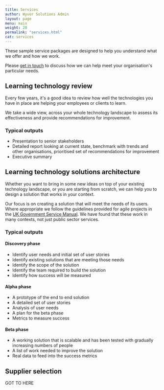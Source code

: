 ```yaml
---
title: Services
author: Wyver Solutions Admin
layout: page
menu: main
weight: 20
permalink: "services.html"
cat: services
---
```

These sample service packages are designed to help you understand what we offer and how we work.

Please <a href="/contact.html">get in touch</a> to discuss how we can help meet your organisation's particular needs.

## Learning technology review

Every few years, it's a good idea to review how well the technologies you have in place are helping your employees or clients to learn.

We take a wide view, across your whole technology landscape to assess its effectiveness and provide recommendations for improvement.

### Typical outputs

<ul>
<li>Presentation to senior stakeholders</li>
<li>Detailed report looking at current state, benchmark with trends and other organisations, prioritised set of recommendations for improvement</li>
<li>Executive summary</li>
</ul>

## Learning technology solutions architecture

Whether you want to bring in some new ideas on top of your existing technology landscape, or you are starting from scratch, we can help you to design a solution that works in your context.

Our focus is on creating a solution that will meet the needs of its users. Where appropriate we follow the guidelines provided for agile projects in the <a href="https://www.gov.uk/service-manual" target="_blank">UK Government Service Manual</a>. We have found that these work in many contexts, not just public sector services.

### Typical outputs

#### Discovery phase

<ul>
    <li>Identify user needs and initial set of user stories</li>
    <li>Identify existing solutions that are meeting those needs</li>
    <li>Identify the scope of the solution</li>
    <li>Identify the team required to build the solution</li>
    <li>Identify how success will be measured</li>
</ul>

#### Alpha phase

<ul>
    <li>A prototype of the end to end solution</li>
    <li>A detailed set of user stories</li>
    <li>Analysis of user needs</li>
    <li>A plan for the beta phase</li>
    <li>Metrics to measure success</li>
</ul>

#### Beta phase

<ul>
    <li>A working solution that is scalable and has been tested with gradually increasing numbers of people</li>
    <li>A list of work needed to improve the solution</li>
    <li>Real data to feed into the success metrics</li>
</ul>

## Supplier selection

GOT TO HERE
